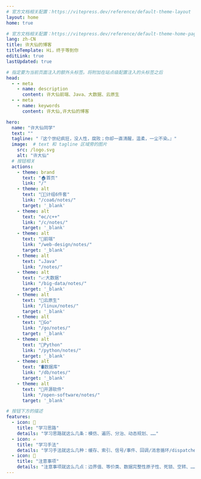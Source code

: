 ```yaml
---
# 官方文档相关配置：https://vitepress.dev/reference/default-theme-layout
layout: home
home: true

# 官方文档相关配置：https://vitepress.dev/reference/default-theme-home-page
lang: zh-CN
title: 许大仙的博客
titleTemplate: Hi，终于等到你
editLink: true
lastUpdated: true

# 指定要为当前页面注入的额外头标签。将附加在站点级配置注入的头标签之后
head:
  - - meta
    - name: description
      content: 许大仙前端、Java、大数据、云原生
  - - meta
    - name: keywords
      content: 许大仙,许大仙的博客

hero:
  name: "许大仙同学"
  text: ""
  tagline: "『这个世纪疯狂，没人性，腐败；你却一直清醒，温柔，一尘不染。』"
  image:  # text 和 tagline 区域旁的图片
    src: /logo.svg
    alt: "许大仙"
  # 按钮相关
  actions:
    - theme: brand
      text: "🏠首页"
      link: "/"  
    - theme: alt
      text: "🧑‍💻计组6件套"
      link: "/coa6/notes/"
      target: '_blank'      
    - theme: alt
      text: "⚙️c/c++"
      link: "/c/notes/"
      target: '_blank'       
    - theme: alt
      text: "🎨前端"
      link: "/web-design/notes/"
      target: '_blank'
    - theme: alt
      text: "☕Java"
      link: "/notes/"
    - theme: alt
      text: "📈大数据"
      link: "/big-data/notes/"
      target: '_blank'
    - theme: alt
      text: "🌱云原生"
      link: "/linux/notes/"
      target: '_blank'
    - theme: alt
      text: "🐹Go"
      link: "/go/notes/"
      target: '_blank'  
    - theme: alt
      text: "🐍Python"
      link: "/python/notes/"
      target: '_blank' 
    - theme: alt
      text: "🛢️数据库"
      link: "/db/notes/"
      target: '_blank'                 
    - theme: alt
      text: "🤝开源软件"
      link: "/open-software/notes/" 
      target: '_blank'             

# 按钮下方的描述
features:
  - icon: 🧠
    title: "学习思路"
    details: "学习思路就这么几条：模仿、遍历、分治、动态规划、……"
  - icon: ✍️
    title: "学习手法"
    details: "学习手法就这么几种：缓存、索引、信号/事件、回调/消息循环/dispatcher、……"
  - icon: 🚨
    title: "注意事项"
    details: "注意事项就这么几点：边界值、等价类、数据完整性原子性、死锁、空转、……"
---
```



<confetti />


